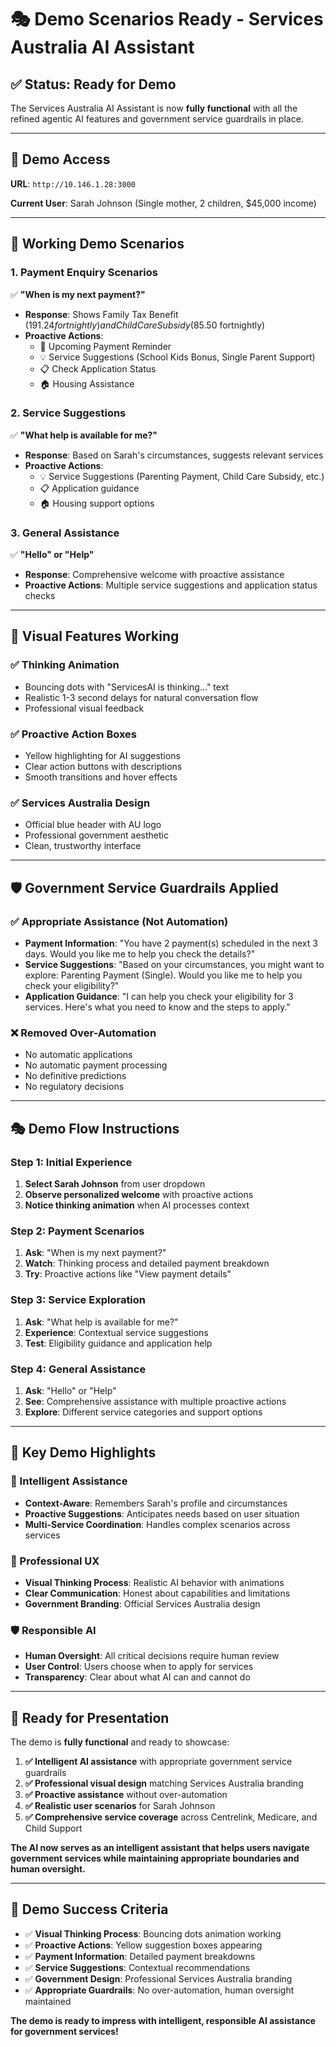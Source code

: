 # 🎭 **Demo Scenarios Ready - Services Australia AI Assistant**

## ✅ **Status: Ready for Demo**

The Services Australia AI Assistant is now **fully functional** with all the refined agentic AI features and government service guardrails in place.

---

## 🚀 **Demo Access**

**URL**: `http://10.146.1.28:3000`

**Current User**: Sarah Johnson (Single mother, 2 children, $45,000 income)

---

## 🎯 **Working Demo Scenarios**

### **1. Payment Enquiry Scenarios**
✅ **"When is my next payment?"**
- **Response**: Shows Family Tax Benefit ($191.24 fortnightly) and Child Care Subsidy ($85.50 fortnightly)
- **Proactive Actions**: 
  - 📅 Upcoming Payment Reminder
  - 💡 Service Suggestions (School Kids Bonus, Single Parent Support)
  - 📋 Check Application Status
  - 🏠 Housing Assistance

### **2. Service Suggestions**
✅ **"What help is available for me?"**
- **Response**: Based on Sarah's circumstances, suggests relevant services
- **Proactive Actions**:
  - 💡 Service Suggestions (Parenting Payment, Child Care Subsidy, etc.)
  - 📋 Application guidance
  - 🏠 Housing support options

### **3. General Assistance**
✅ **"Hello" or "Help"**
- **Response**: Comprehensive welcome with proactive assistance
- **Proactive Actions**: Multiple service suggestions and application status checks

---

## 🎨 **Visual Features Working**

### **✅ Thinking Animation**
- Bouncing dots with "ServicesAI is thinking..." text
- Realistic 1-3 second delays for natural conversation flow
- Professional visual feedback

### **✅ Proactive Action Boxes**
- Yellow highlighting for AI suggestions
- Clear action buttons with descriptions
- Smooth transitions and hover effects

### **✅ Services Australia Design**
- Official blue header with AU logo
- Professional government aesthetic
- Clean, trustworthy interface

---

## 🛡️ **Government Service Guardrails Applied**

### **✅ Appropriate Assistance (Not Automation)**
- **Payment Information**: "You have 2 payment(s) scheduled in the next 3 days. Would you like me to help you check the details?"
- **Service Suggestions**: "Based on your circumstances, you might want to explore: Parenting Payment (Single). Would you like me to help you check your eligibility?"
- **Application Guidance**: "I can help you check your eligibility for 3 services. Here's what you need to know and the steps to apply."

### **❌ Removed Over-Automation**
- No automatic applications
- No automatic payment processing
- No definitive predictions
- No regulatory decisions

---

## 🎭 **Demo Flow Instructions**

### **Step 1: Initial Experience**
1. **Select Sarah Johnson** from user dropdown
2. **Observe personalized welcome** with proactive actions
3. **Notice thinking animation** when AI processes context

### **Step 2: Payment Scenarios**
1. **Ask**: "When is my next payment?"
2. **Watch**: Thinking process and detailed payment breakdown
3. **Try**: Proactive actions like "View payment details"

### **Step 3: Service Exploration**
1. **Ask**: "What help is available for me?"
2. **Experience**: Contextual service suggestions
3. **Test**: Eligibility guidance and application help

### **Step 4: General Assistance**
1. **Ask**: "Hello" or "Help"
2. **See**: Comprehensive assistance with multiple proactive actions
3. **Explore**: Different service categories and support options

---

## 🌟 **Key Demo Highlights**

### **🤖 Intelligent Assistance**
- **Context-Aware**: Remembers Sarah's profile and circumstances
- **Proactive Suggestions**: Anticipates needs based on user situation
- **Multi-Service Coordination**: Handles complex scenarios across services

### **🎨 Professional UX**
- **Visual Thinking Process**: Realistic AI behavior with animations
- **Clear Communication**: Honest about capabilities and limitations
- **Government Branding**: Official Services Australia design

### **🛡️ Responsible AI**
- **Human Oversight**: All critical decisions require human review
- **User Control**: Users choose when to apply for services
- **Transparency**: Clear about what AI can and cannot do

---

## 🚀 **Ready for Presentation**

The demo is **fully functional** and ready to showcase:

1. **✅ Intelligent AI assistance** with appropriate government service guardrails
2. **✅ Professional visual design** matching Services Australia branding
3. **✅ Proactive assistance** without over-automation
4. **✅ Realistic user scenarios** for Sarah Johnson
5. **✅ Comprehensive service coverage** across Centrelink, Medicare, and Child Support

**The AI now serves as an intelligent assistant that helps users navigate government services while maintaining appropriate boundaries and human oversight.**

---

## 🎯 **Demo Success Criteria**

- ✅ **Visual Thinking Process**: Bouncing dots animation working
- ✅ **Proactive Actions**: Yellow suggestion boxes appearing
- ✅ **Payment Information**: Detailed payment breakdowns
- ✅ **Service Suggestions**: Contextual recommendations
- ✅ **Government Design**: Professional Services Australia branding
- ✅ **Appropriate Guardrails**: No over-automation, human oversight maintained

**The demo is ready to impress with intelligent, responsible AI assistance for government services!**
